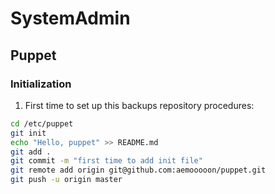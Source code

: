 # SystemAdmin
## Puppet

### Initialization
1. First time to set up this backups repository procedures:

```bash
cd /etc/puppet
git init
echo "Hello, puppet" >> README.md
git add .
git commit -m "first time to add init file"
git remote add origin git@github.com:aemooooon/puppet.git
git push -u origin master
```
